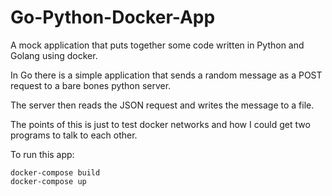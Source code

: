 # Go-Python-Docker-App

A mock application that puts together some code written in Python and Golang using docker.

In Go there is a simple application that sends a random message as a POST request to a bare bones python server.

The server then reads the JSON request and writes the message to a file.

The points of this is just to test docker networks and how I could get two programs to talk to each other.

To run this app:
```
docker-compose build
docker-compose up
```
